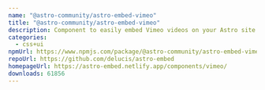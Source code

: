 ```yaml
---
name: "@astro-community/astro-embed-vimeo"
title: "@astro-community/astro-embed-vimeo"
description: Component to easily embed Vimeo videos on your Astro site
categories:
  - css+ui
npmUrl: https://www.npmjs.com/package/@astro-community/astro-embed-vimeo
repoUrl: https://github.com/delucis/astro-embed
homepageUrl: https://astro-embed.netlify.app/components/vimeo/
downloads: 61856
---
```

